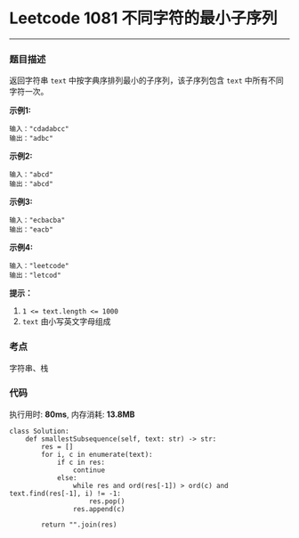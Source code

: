 # Leetcode 1081 不同字符的最小子序列
***
### 题目描述

返回字符串 `text` 中按字典序排列最小的子序列，该子序列包含 `text` 中所有不同字符一次。


**示例1:**  

	输入："cdadabcc"
	输出："adbc"
	
**示例2:**  

	输入："abcd"
	输出："abcd"

**示例3:**  

	输入："ecbacba"
	输出："eacb"

**示例4:**  

	输入："leetcode"
	输出："letcod"
	
**提示：**

1. `1 <= text.length <= 1000`
2. `text` 由小写英文字母组成

### 考点

字符串、栈


### 代码
执行用时: **80ms**, 内存消耗: **13.8MB**

```
class Solution:
    def smallestSubsequence(self, text: str) -> str:
        res = []
        for i, c in enumerate(text):
            if c in res:
                continue
            else:
                while res and ord(res[-1]) > ord(c) and text.find(res[-1], i) != -1:
                    res.pop()
                res.append(c)
                               
        return "".join(res)
```

